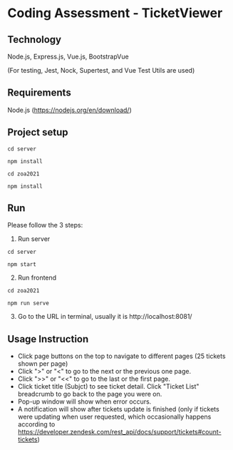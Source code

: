 # Coding Assessment - TicketViewer

## Technology

Node.js, Express.js, Vue.js, BootstrapVue

(For testing, Jest, Nock, Supertest, and Vue Test Utils are used)

## Requirements

Node.js (https://nodejs.org/en/download/)

## Project setup
```
cd server

npm install
```
```
cd zoa2021

npm install
```

## Run

Please follow the 3 steps:

1. Run server
```
cd server

npm start
```

2. Run frontend
```
cd zoa2021

npm run serve
```

3. Go to the URL in terminal, usually it is http://localhost:8081/

## Usage Instruction

- Click page buttons on the top to navigate to different pages (25 tickets shown per page)
- Click ">" or "<" to go to the next or the previous one page.
- Click ">>" or "<<" to go to the last or the first page.
- Click ticket title (Subjct) to see ticket detail. Click "Ticket List" breadcrumb to go back to the page you were on.
- Pop-up window will show when error occurs.
- A notification will show after tickets update is finished (only if tickets were updating when user requested, which occasionally happens according to https://developer.zendesk.com/rest_api/docs/support/tickets#count-tickets)
